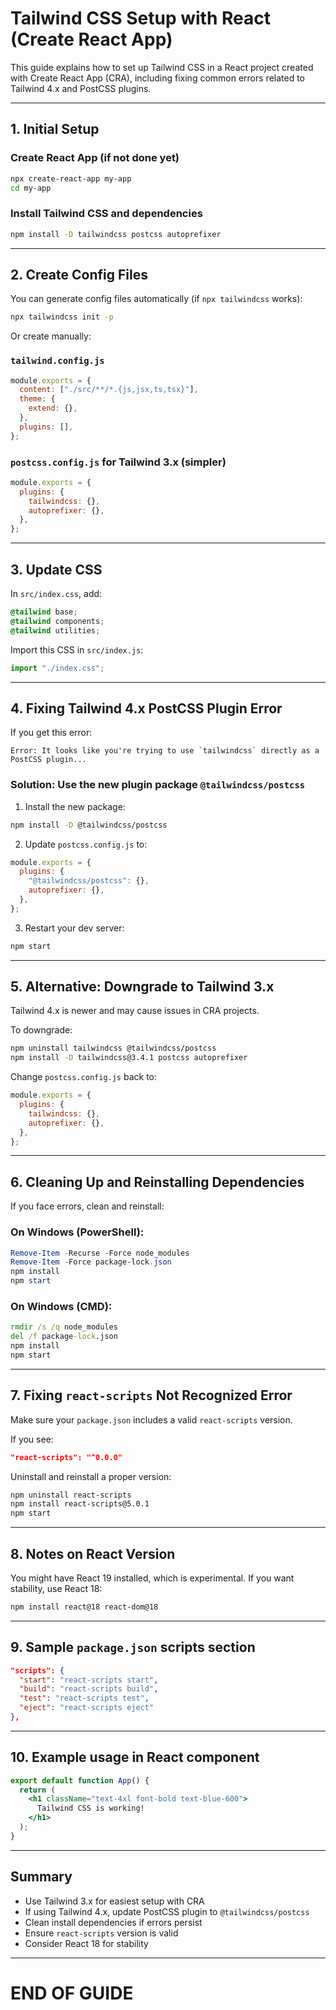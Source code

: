# Tailwind CSS Setup with React (Create React App)

This guide explains how to set up Tailwind CSS in a React project created with Create React App (CRA), including fixing common errors related to Tailwind 4.x and PostCSS plugins.

---

## 1. Initial Setup

### Create React App (if not done yet)

```bash
npx create-react-app my-app
cd my-app
```

### Install Tailwind CSS and dependencies

```bash
npm install -D tailwindcss postcss autoprefixer
```

---

## 2. Create Config Files

You can generate config files automatically (if `npx tailwindcss` works):

```bash
npx tailwindcss init -p
```

Or create manually:

### `tailwind.config.js`

```js
module.exports = {
  content: ["./src/**/*.{js,jsx,ts,tsx}"],
  theme: {
    extend: {},
  },
  plugins: [],
};
```

### `postcss.config.js` for Tailwind 3.x (simpler)

```js
module.exports = {
  plugins: {
    tailwindcss: {},
    autoprefixer: {},
  },
};
```

---

## 3. Update CSS

In `src/index.css`, add:

```css
@tailwind base;
@tailwind components;
@tailwind utilities;
```

Import this CSS in `src/index.js`:

```js
import "./index.css";
```

---

## 4. Fixing Tailwind 4.x PostCSS Plugin Error

If you get this error:

```
Error: It looks like you're trying to use `tailwindcss` directly as a PostCSS plugin...
```

### Solution: Use the new plugin package `@tailwindcss/postcss`

1. Install the new package:

```bash
npm install -D @tailwindcss/postcss
```

2. Update `postcss.config.js` to:

```js
module.exports = {
  plugins: {
    "@tailwindcss/postcss": {},
    autoprefixer: {},
  },
};
```

3. Restart your dev server:

```bash
npm start
```

---

## 5. Alternative: Downgrade to Tailwind 3.x

Tailwind 4.x is newer and may cause issues in CRA projects.

To downgrade:

```bash
npm uninstall tailwindcss @tailwindcss/postcss
npm install -D tailwindcss@3.4.1 postcss autoprefixer
```

Change `postcss.config.js` back to:

```js
module.exports = {
  plugins: {
    tailwindcss: {},
    autoprefixer: {},
  },
};
```

---

## 6. Cleaning Up and Reinstalling Dependencies

If you face errors, clean and reinstall:

### On Windows (PowerShell):

```powershell
Remove-Item -Recurse -Force node_modules
Remove-Item -Force package-lock.json
npm install
npm start
```

### On Windows (CMD):

```cmd
rmdir /s /q node_modules
del /f package-lock.json
npm install
npm start
```

---

## 7. Fixing `react-scripts` Not Recognized Error

Make sure your `package.json` includes a valid `react-scripts` version.

If you see:

```json
"react-scripts": "^0.0.0"
```

Uninstall and reinstall a proper version:

```bash
npm uninstall react-scripts
npm install react-scripts@5.0.1
npm start
```

---

## 8. Notes on React Version

You might have React 19 installed, which is experimental. If you want stability, use React 18:

```bash
npm install react@18 react-dom@18
```

---

## 9. Sample `package.json` scripts section

```json
"scripts": {
  "start": "react-scripts start",
  "build": "react-scripts build",
  "test": "react-scripts test",
  "eject": "react-scripts eject"
},
```

---

## 10. Example usage in React component

```jsx
export default function App() {
  return (
    <h1 className="text-4xl font-bold text-blue-600">
      Tailwind CSS is working!
    </h1>
  );
}
```

---

## Summary

- Use Tailwind 3.x for easiest setup with CRA
- If using Tailwind 4.x, update PostCSS plugin to `@tailwindcss/postcss`
- Clean install dependencies if errors persist
- Ensure `react-scripts` version is valid
- Consider React 18 for stability

---

# END OF GUIDE
